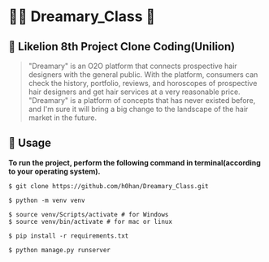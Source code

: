 # 💇‍♂ Dreamary_Class 💇

## 🦁 Likelion 8th Project Clone Coding(Unilion)

> "Dreamary" is an O2O platform that connects prospective hair designers with the general public. With the platform, consumers can check the history, portfolio, reviews, and horoscopes of prospective hair designers and get hair services at a very reasonable price. "Dreamary" is a platform of concepts that has never existed before, and I'm sure it will bring a big change to the landscape of the hair market in the future.



## 📖 Usage

**To run the project, perform the following command in terminal(according to your operating system).**

```shell
$ git clone https://github.com/h0han/Dreamary_Class.git

$ python -m venv venv

$ source venv/Scripts/activate # for Windows
$ source venv/bin/activate # for mac or linux

$ pip install -r requirements.txt

$ python manage.py runserver
```

